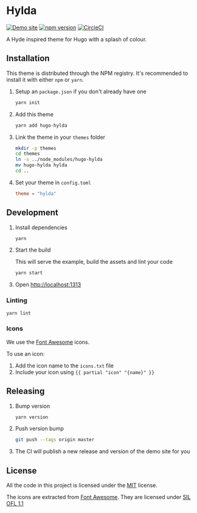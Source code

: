 # Hylda

[![Demo site](https://img.shields.io/badge/demo-site-brightgreen.svg)](https://hylda-theme.netlify.com/)
[![npm version](https://badge.fury.io/js/hugo-hylda.svg)](https://www.npmjs.com/package/hugo-hylda)
[![CircleCI](https://circleci.com/gh/dotboris/hylda.svg?style=svg)](https://circleci.com/gh/dotboris/hylda)

A Hyde inspired theme for Hugo with a splash of colour.

## Installation

This theme is distributed through the NPM registry. It's recommended to install
it with either `npm` or `yarn`.

1.  Setup an `package.json` if you don't already have one

    ```sh
    yarn init
    ```

1.  Add this theme

    ```sh
    yarn add hugo-hylda
    ```

1.  Link the theme in your `themes` folder

    ```sh
    mkdir -p themes
    cd themes
    ln -s ../node_modules/hugo-hylda
    mv hugo-hylda hylda
    cd ..
    ```

1.  Set your theme in `config.toml`

    ```toml
    theme = "hylda"
    ```

## Development

1.  Install dependencies

    ```sh
    yarn
    ```

1.  Start the build

    This will serve the example, build the assets and lint your code

    ```sh
    yarn start
    ```

1.  Open <http://localhost:1313>

### Linting

```sh
yarn lint
```

### Icons

We use the [Font Awesome](http://fontawesome.io/) icons.

To use an icon:

1.  Add the icon name to the `icons.txt` file
1.  Include your icon using `{{ partial "icon" "{name}" }}`

## Releasing

1.  Bump version

    ```sh
    yarn version
    ```

1.  Push version bump

    ```sh
    git push --tags origin master
    ```

1.  The CI will publish a new release and version of the demo site for you

## License

All the code in this project is licensed under the [MIT](LICENSE) license.

The icons are extracted from [Font Awesome](http://fontawesome.io/). They are
licensed under [SIL OFL 1.1](http://scripts.sil.org/OFL)
